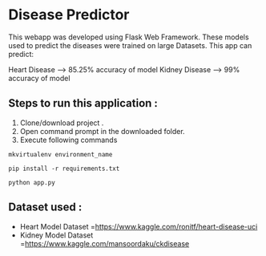 # Disease Predictor


This webapp was developed using Flask Web Framework. These models used to predict the diseases were trained on large Datasets.
This app can predict:

 Heart Disease  --> 85.25%  accuracy of model 
 Kidney Disease --> 99%     accuracy of model



## Steps to run this application :

1. Clone/download project .
2. Open command prompt in the downloaded folder.
3. Execute following commands

```
mkvirtualenv environment_name
```



```
pip install -r requirements.txt
```

```
python app.py
```

## Dataset used :

- Heart Model Dataset =https://www.kaggle.com/ronitf/heart-disease-uci
- Kidney Model Dataset =https://www.kaggle.com/mansoordaku/ckdisease

